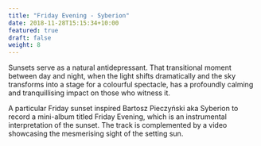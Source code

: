 ```yaml
---
title: "Friday Evening - Syberion"
date: 2018-11-28T15:15:34+10:00
featured: true
draft: false
weight: 8
---
```


Sunsets serve as a natural antidepressant. That transitional moment between day and night, when the light shifts dramatically and the sky transforms into a stage for a colourful spectacle, has a profoundly calming and tranquillising impact on those who witness it.

A particular Friday sunset inspired Bartosz Pieczyński aka Syberion to record a mini-album titled Friday Evening, which is an instrumental interpretation of the sunset. The track is complemented by a video showcasing the mesmerising sight of the setting sun.
